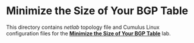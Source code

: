 # Minimize the Size of Your BGP Table

This directory contains *netlab* topology file and Cumulus Linux configuration files for the **[Minimize the Size of Your BGP Table](https://bgplabs.net/policy/4-reduce/)** lab.

